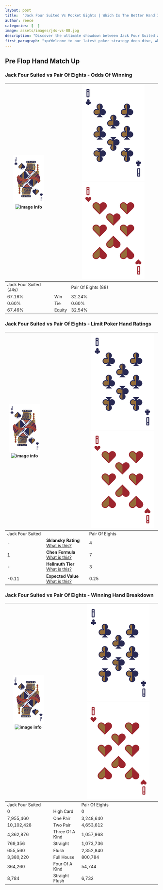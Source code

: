 ```yaml
---
layout: post
title:  "Jack Four Suited Vs Pocket Eights | Which Is The Better Hand In Poker? A Complete Guide"
author: reece
categories: [  ]
image: assets/images/j4s-vs-88.jpg
description: "Discover the ultimate showdown between Jack Four Suited and Pair Of Eights in poker! Uncover the odds, strategies, and scenarios where one hand triumphs over the other. Get ready to up your poker game with this thrilling analysis."
first_paragraph: "<p>Welcome to our latest poker strategy deep dive, where we're pitting two distinct hands against each other in a high-stakes showdown: Jack Four Suited vs Pair Of Eights.</p><p>In the dynamic world of poker, every decision counts, and knowing which hand holds the upper hand is key to your success at the table.</p><p>In this article, we'll dissect these two hands, explore the scenarios where one dominates the other, and equip you with the knowledge to make strategic choices that can tip the odds in your favor.</p><p>Get ready to unravel the intriguing dynamics of these poker hands and elevate your game to new heights.</p>"
---
```




[comment]: # (sp0)

## Pre Flop Hand Match Up

<div class="table hand-ratings" markdown="1"> 



### Jack Four Suited vs Pair Of Eights - Odds Of Winning


    
| ![image info](assets/images/hand1/J.png) ![image info](assets/images/hand1/4s.png) |  | ![image info](assets/images/hand2/8.png) ![image info](assets/images/hand2/8o.png) |
| -------- | -------- | -------- |
| Jack Four Suited (J4s) |  | Pair Of Eights (88) |
| 67.16% | Win | 32.24% |
| 0.60% | Tie | 0.60% |
| 67.46% | Equity | 32.54% |




[comment]: # (sp1)



### Jack Four Suited vs Pair Of Eights - Limit Poker Hand Ratings


    
| ![image info](assets/images/hand1/J.png) ![image info](assets/images/hand1/4s.png) |  | ![image info](assets/images/hand2/8.png) ![image info](assets/images/hand2/8o.png) |
| -------- | -------- | -------- |
| Jack Four Suited |  | Pair Of Eights |
| - | **Sklansky Rating** [What is this?](/sklansky-rating-explained) | 4 |
| 1 | **Chen Formula** [What is this?](/chen-formula-explained) | 7 |
| - | **Hellmuth Tier** [What is this?](/Hellmuth-tier-explained) | 3 |
| -0.11 | **Expected Value** [What is this?](/expected-value-explained) | 0.25 |




[comment]: # (sp2)



### Jack Four Suited vs Pair Of Eights - Winning Hand Breakdown


    
| ![image info](assets/images/hand1/J.png) ![image info](assets/images/hand1/4s.png) |  | ![image info](assets/images/hand2/8.png) ![image info](assets/images/hand2/8o.png) |
| -------- | -------- | -------- |
| Jack Four Suited |  | Pair Of Eights |
| 0 | High Card | 0 |
| 7,955,460 | One Pair | 3,248,640 |
| 10,102,428 | Two Pair | 4,653,612 |
| 4,362,876 | Three Of A Kind | 1,057,968 |
| 769,356 | Straight | 1,073,736 |
| 655,560 | Flush | 2,352,840 |
| 3,380,220 | Full House | 800,784 |
| 364,260 | Four Of A Kind | 54,744 |
| 8,784 | Straight Flush | 6,732 |




[comment]: # (sp3)



</div>

[comment]: # (sp4)



[comment]: # (sp5)


